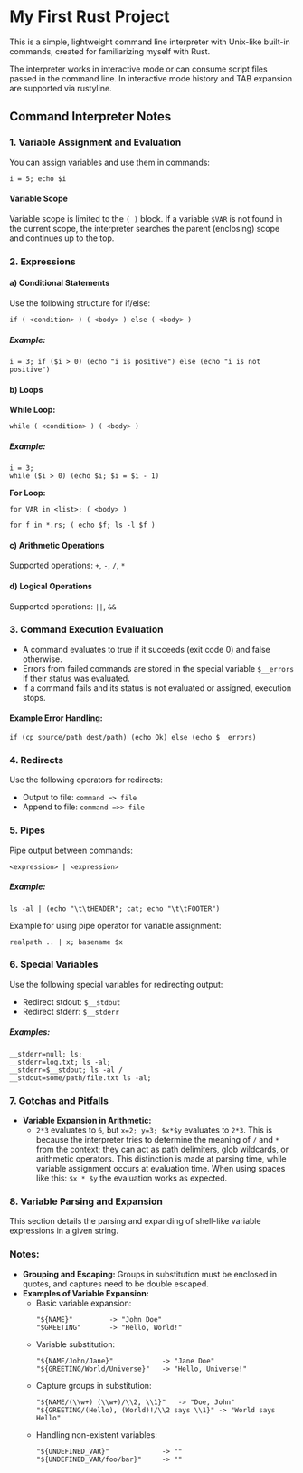 # My First Rust Project

This is a simple, lightweight command line interpreter with Unix-like built-in commands, created for familiarizing myself with Rust.

The interpreter works in interactive mode or can consume script files passed in the command line.
In interactive mode history and TAB expansion are supported via rustyline.

## Command Interpreter Notes

### 1. Variable Assignment and Evaluation
You can assign variables and use them in commands:
```shell
i = 5; echo $i
```
#### Variable Scope
Variable scope is limited to the `( )` block. If a variable `$VAR` is not found in the current scope, the interpreter searches the parent (enclosing) scope and continues up to the top.

### 2. Expressions
#### a) Conditional Statements
Use the following structure for if/else:
```shell
if ( <condition> ) ( <body> ) else ( <body> )
```
##### Example:
```shell
i = 3; if ($i > 0) (echo "i is positive") else (echo "i is not positive")
```

#### b) Loops
**While Loop:**
```shell
while ( <condition> ) ( <body> )
```
##### Example:
```shell
i = 3;
while ($i > 0) (echo $i; $i = $i - 1)
```

**For Loop:**
```shell
for VAR in <list>; ( <body> )
```
```shell
for f in *.rs; ( echo $f; ls -l $f )
```

#### c) Arithmetic Operations
Supported operations: `+`, `-`, `/`, `*`

#### d) Logical Operations
Supported operations: `||`, `&&`

### 3. Command Execution Evaluation
- A command evaluates to true if it succeeds (exit code 0) and false otherwise.
- Errors from failed commands are stored in the special variable `$__errors` if their status was evaluated.
- If a command fails and its status is not evaluated or assigned, execution stops.

#### Example Error Handling:
```shell
if (cp source/path dest/path) (echo Ok) else (echo $__errors)
```

### 4. Redirects
Use the following operators for redirects:
- Output to file: `command => file`
- Append to file: `command =>> file`

### 5. Pipes
Pipe output between commands:
```shell
<expression> | <expression>
```
##### Example:
```shell
ls -al | (echo "\t\tHEADER"; cat; echo "\t\tFOOTER")
```
Example for using pipe operator for variable assignment:
```shell
realpath .. | x; basename $x
```

### 6. Special Variables
Use the following special variables for redirecting output:
- Redirect stdout: `$__stdout`
- Redirect stderr: `$__stderr`

##### Examples:
```shell
__stderr=null; ls;
__stderr=log.txt; ls -al;
__stderr=$__stdout; ls -al /
__stdout=some/path/file.txt ls -al;
```

### 7. Gotchas and Pitfalls
- **Variable Expansion in Arithmetic:**
  - `2*3` evaluates to `6`, but `x=2; y=3; $x*$y` evaluates to `2*3`. This is because the interpreter tries to determine the meaning of `/` and `*` from the context; they can act as path delimiters, glob wildcards, or arithmetic operators. This distinction is made at parsing time, while variable assignment occurs at evaluation time.
When using spaces like this: ```$x * $y``` the evaluation works as expected.

### 8. Variable Parsing and Expansion
This section details the parsing and expanding of shell-like variable expressions in a given string.

### Notes:
- **Grouping and Escaping:** Groups in substitution must be enclosed in quotes, and captures need to be double escaped.
- **Examples of Variable Expansion:**
  - Basic variable expansion:
    ```shell
    "${NAME}"         -> "John Doe"
    "$GREETING"       -> "Hello, World!"
    ```
  - Variable substitution:
    ```shell
    "${NAME/John/Jane}"            -> "Jane Doe"
    "${GREETING/World/Universe}"   -> "Hello, Universe!"
    ```
  - Capture groups in substitution:
    ```shell
    "${NAME/(\\w+) (\\w+)/\\2, \\1}"   -> "Doe, John"
    "${GREETING/(Hello), (World)!/\\2 says \\1}" -> "World says Hello"
    ```
  - Handling non-existent variables:
    ```shell
    "${UNDEFINED_VAR}"             -> ""
    "${UNDEFINED_VAR/foo/bar}"     -> ""
    ```
